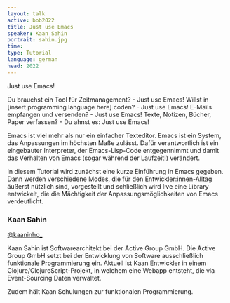 ```yaml
---
layout: talk
active: bob2022
title: Just use Emacs
speaker: Kaan Sahin
portrait: sahin.jpg
time: 
type: Tutorial
language: german
head: 2022
---
```


Just use Emacs!

Du brauchst ein Tool für Zeitmanagement? - Just use Emacs!
Willst in [insert programming language here] coden? - Just use Emacs!
E-Mails empfangen und versenden? - Just use Emacs!
Texte, Notizen, Bücher, Paper verfassen? - Du ahnst es: Just use
Emacs! 

Emacs ist viel mehr als nur ein einfacher Texteditor. Emacs ist ein
System, das Anpassungen im höchsten Maße zulässt. Dafür verantwortlich
ist ein eingebauter Interpreter, der Emacs-Lisp-Code entgegennimmt und
damit das Verhalten von Emacs (sogar während der Laufzeit!) verändert.

In diesem Tutorial wird zunächst eine kurze Einführung in Emacs
gegeben. Dann werden verschiedene Modes, die für den
Entwickler:innen-Alltag äußerst nützlich sind, vorgestellt und
schließlich wird live eine Library entwickelt, die die Mächtigkeit der
Anpassungsmöglichkeiten von Emacs verdeutlicht.

### Kaan Sahin

[@kaaninho_](https://twitter.com/kaaninho_)

Kaan Sahin ist Softwarearchitekt bei der Active Group GmbH. Die Active
Group GmbH setzt bei der Entwicklung von Software ausschließlich
funktionale Programmierung ein. Aktuell ist Kaan Entwickler in einem
Clojure/ClojureScript-Projekt, in welchem eine Webapp entsteht, die
via Event-Sourcing Daten verwaltet.

Zudem hält Kaan Schulungen zur funktionalen Programmierung.
